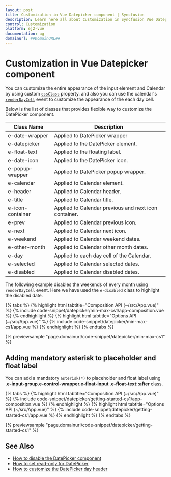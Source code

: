 ```yaml
---
layout: post
title: Customization in Vue Datepicker component | Syncfusion
description: Learn here all about Customization in Syncfusion Vue Datepicker component of Syncfusion Essential JS 2 and more.
control: Customization 
platform: ej2-vue
documentation: ug
domainurl: ##DomainURL##
---
```


# Customization in Vue Datepicker component

You can customize the  entire appearance of the input element and Calendar by using custom [`cssClass`](https://ej2.syncfusion.com/vue/documentation/api/datepicker/#cssclass) property.
and also you can use the calendar's [`renderDayCell`](https://ej2.syncfusion.com/vue/documentation/api/datepicker/renderDayCellEventArgs/#renderdaycelleventargs) event to customize the appearance of the each day cell.

Below is the list of classes that provides flexible way to customize the DatePicker component.

| **Class Name** | **Description** |
| --- | --- |
| e-date-wrapper | Applied to DatePicker wrapper |
| e-datepicker | Applied to the DatePicker element.|
| e-float-text | Applied to the floating label.  |
| e-date-icon | Applied to the DatePicker icon. |
| e-popup-wrapper | Applied to DatePicker popup wrapper.|
| e-calendar | Applied to Calendar element. |
| e-header | Applied to Calendar header.|
| e-title |Applied to Calendar title. |
| e-icon-container | Applied to Calendar previous and next icon container.|
| e-prev |  Applied to Calendar previous icon.|
| e-next | Applied to Calendar next icon.|
| e-weekend | Applied to Calendar weekend dates.|
| e-other-month |  Applied to Calendar other month dates.|
| e-day | Applied to each day cell of the Calendar.|
| e-selected | Applied to Calendar selected dates.|
| e-disabled | Applied to Calendar disabled dates.|

The following example disables the weekends of every month using `renderDayCell` event. Here we have used the `e-disabled` class to highlight the disabled date.

{% tabs %}
{% highlight html tabtitle="Composition API (~/src/App.vue)" %}
{% include code-snippet/datepicker/min-max-cs1/app-composition.vue %}
{% endhighlight %}
{% highlight html tabtitle="Options API (~/src/App.vue)" %}
{% include code-snippet/datepicker/min-max-cs1/app.vue %}
{% endhighlight %}
{% endtabs %}
        
{% previewsample "page.domainurl/code-snippet/datepicker/min-max-cs1" %}

## Adding mandatory asterisk to placeholder and float label

You can add a mandatory `asterisk(*)` to placeholder and float label using <b>.e-input-group.e-control-wrapper.e-float-input .e-float-text::after</b> class.

{% tabs %}
{% highlight html tabtitle="Composition API (~/src/App.vue)" %}
{% include code-snippet/datepicker/getting-started-cs1/app-composition.vue %}
{% endhighlight %}
{% highlight html tabtitle="Options API (~/src/App.vue)" %}
{% include code-snippet/datepicker/getting-started-cs1/app.vue %}
{% endhighlight %}
{% endtabs %}
        
{% previewsample "page.domainurl/code-snippet/datepicker/getting-started-cs1" %}

## See Also

* [How to disable the DatePicker component](./how-to/disabled-the-datepicker-component)
* [How to set read-only for DatePicker](./how-to/set-the-readonly)
* [How to customize the DatePicker day header](./how-to/customize-the-datepicker-day-header)